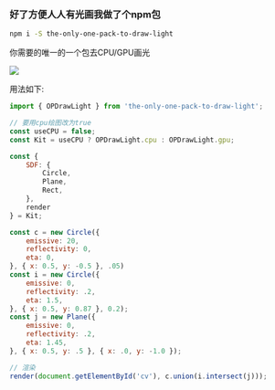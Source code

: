 ### 好了方便人人有光画我做了个npm包

```bash
npm i -S the-only-one-pack-to-draw-light
```

你需要的唯一的一个包去CPU/GPU画光

![](https://user-images.githubusercontent.com/6587734/52172954-41527e80-27b5-11e9-95d3-b3d1756743cc.png)

用法如下:

```javascript
import { OPDrawLight } from 'the-only-one-pack-to-draw-light';

// 要用cpu绘图改为true
const useCPU = false;
const Kit = useCPU ? OPDrawLight.cpu : OPDrawLight.gpu;

const {
    SDF: {
        Circle,
        Plane,
        Rect,
    },
    render
} = Kit;

const c = new Circle({
    emissive: 20,
    reflectivity: 0,
    eta: 0,
}, { x: 0.5, y: -0.5 }, .05)
const i = new Circle({
    emissive: 0,
    reflectivity: .2,
    eta: 1.5,
}, { x: 0.5, y: 0.87 }, 0.2);
const j = new Plane({
    emissive: 0,
    reflectivity: .2,
    eta: 1.45,
}, { x: 0.5, y: .5 }, { x: .0, y: -1.0 });

// 渲染
render(document.getElementById('cv'), c.union(i.intersect(j)));
```

